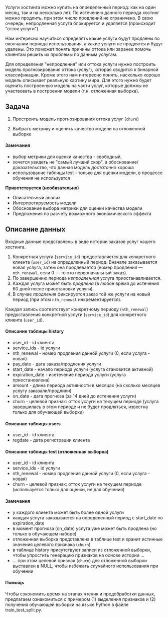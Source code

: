Услуги хостинга можно купить на определенный период: как на один месяц, так и на несколько лет. По истечению данного периода хостинг можно продлить, при этом число продлений не ограничено. В свою очередь, непродленная услуга блокируется и удаляется (происходит "отток услуги").

Нам интересно научиться определять какие услуги будут продлены по окончании периода использования, а какие услуги не продлятся и будут удалены. Это поможет понять причины оттока или заранее помочь клиентам решить их проблемы по данным услугам.

Для определения "непродления" или оттока услуги нужно построить модель прогнозирования оттока (услуг), которая сводится к бинарной классификации.
Кроме этого нам интересно понять, насколько хорошо модель описывает реальную картину мира. Для этого нужно будет оценить построенную модель на части услуг, которые должны не участвовать в построении модели (т.н. отложенная выборка).

## Задача

1) Простроить модель прогнозирования оттока услуг (`churn`)

2) Выбрать метрику и оценить качество модели на отложенной выборке

#### Замечания

- выбор метрики для оценки качества - свободный, 
- хочется увидеть не "самый лучший скор", а обоснование/доказательство, что данная модель *достаточно* хороша
- использование таблицы test - только для оценки модели, в процессе обучения не используется

**Приветствуется (необязательно)**

- Описательный анализ
- Интерпретируемость модели
- Обоснование выбора метрики для оценки качества модели
- Предложения по расчету возможного экономического эффекта

## Описание данных

Входные данные представлены в виде истории заказов услуг нашего хостинга.

1. Конкретная услуга (`service_id`) предоставляется для конкретного клиента (`user_id`) на определенный период. Вначале заказывается новая услуга, затем она продлевается (номер продления — `nth_renewal`, если 0 — то это первоначальный заказ).
2. По завершению периода *непродленная* услуга приостанавливается.
3. Каждая услуга может быть *продлена* (в любое время до истечения 60 дней после приостановки услуги).
4. В случае *продления* фиксируется заказ той же услуги на новый период (при этом `nth_renewal` инкрементируется).

Каждая запись соответствует конкретному периоду (`nth_renewal`) предоставления конкретной услуги (`service_id`) для конкретного клиента (`user_id`). 

#### Описание таблицы history

- user_id - id клиента
- service_ids - id услуги
- nth_renewal - номер продления данной услуги (0, если услуга - новая)
- pay_date - дата заказа/продления услуги
- start_date - начало периода услуги (услуга становится активной)
- expiration_date - исетечение периода услуги (услуга приостановлена)
- amount - длина периода активности в месяцах (на сколько месяцев услугу заказали/продлили)
- on_date - дата прогноза (за 14 дней до истечения услуги)
- churn - целевой признак: отток услуги на текущем периоде (услуга завершилась в этом периоде и не будет продляться, известна только для обучающей выборки)

#### Описание таблицы users

- user_id - id клиента
- regdate - дата регистрации клиента

#### Описание таблицы test (отложенная выборка)

- user_id - id клиента
- service_ids - id услуги
- nth_renewal - номер продления данной услуги (0, если услуга - новая)
- churn - целевой признак: отток услуги на текущем периоде (используется только для оценки, не для обучения)

#### Замечания

- у каждого клиента может быть более одной услуги
- каждая услуга заказывается на определенный период с start_date по expiration_date
- в момент прогноза (on_date) услуга уже может быть продлена (но только в обучающем наборе)
- отложенная выборка представлена в таблице test и хранит истинные значения целевого признака (`churn`)
- в таблице history присутствуют записи из отложенной выборки, чтобы упростить генерацию признаков на основе истории ...
- ... при этом целевой признак (`churn`) для отложенной выборки выставлен в NULL, чтобы избежать случайного использования при обучении 

#### Помощь

Чтобы сэкономить время на этапах чтения и предобработки данных, предлагаем ознакомиться с примером (1) выделения признаков и (2) получения обучающей выборки на языке Python в файле train_test_split.py.